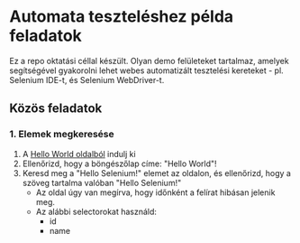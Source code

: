 # Automata teszteléshez példa feladatok

Ez a repo oktatási céllal készült. Olyan demo felületeket tartalmaz, amelyek segítségével gyakorolni lehet webes automatizált tesztelési kereteket - pl. Selenium IDE-t, és Selenium WebDriver-t.

## Közös feladatok

### 1. Elemek megkeresése
1. A [Hello World oldalból](https://vblaskovics.github.io/GroupamaAutomation/01_hello_world/01_hello_world.html) indulj ki
1. Ellenőrizd, hogy a böngészőlap címe: "Hello World"! 
2. Keresd meg a "Hello Selenium!" elemet az oldalon, és ellenőrizd, hogy a szöveg tartalma valóban "Hello Selenium!"
    - Az oldal úgy van megírva, hogy időnként a felírat hibásan jelenik meg.
    - Az alábbi selectorokat használd:
        - id
        - name      